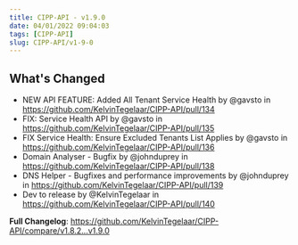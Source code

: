 ```yaml
---
title: CIPP-API - v1.9.0
date: 04/01/2022 09:04:03
tags: [CIPP-API]
slug: CIPP-API/v1-9-0
---
```


<!--truncate-->

## What's Changed
* NEW API FEATURE: Added All Tenant Service Health by @gavsto in https://github.com/KelvinTegelaar/CIPP-API/pull/134
* FIX: Service Health API by @gavsto in https://github.com/KelvinTegelaar/CIPP-API/pull/135
* FIX Service Health: Ensure Excluded Tenants List Applies by @gavsto in https://github.com/KelvinTegelaar/CIPP-API/pull/136
* Domain Analyser - Bugfix by @johnduprey in https://github.com/KelvinTegelaar/CIPP-API/pull/138
* DNS Helper - Bugfixes and performance improvements by @johnduprey in https://github.com/KelvinTegelaar/CIPP-API/pull/139
* Dev to release by @KelvinTegelaar in https://github.com/KelvinTegelaar/CIPP-API/pull/140


**Full Changelog**: https://github.com/KelvinTegelaar/CIPP-API/compare/v1.8.2...v1.9.0
